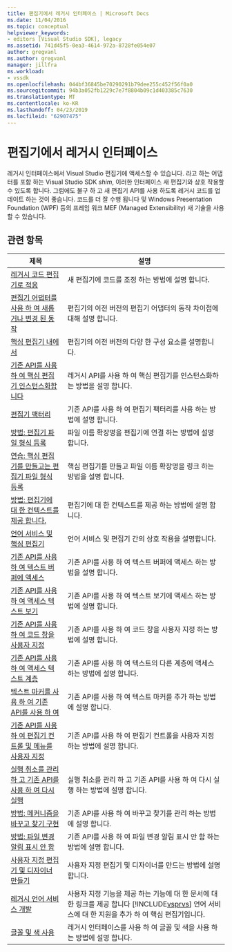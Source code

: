 ```yaml
---
title: 편집기에서 레거시 인터페이스 | Microsoft Docs
ms.date: 11/04/2016
ms.topic: conceptual
helpviewer_keywords:
- editors [Visual Studio SDK], legacy
ms.assetid: 741d45f5-0ea3-4614-972a-8728fe054e07
author: gregvanl
ms.author: gregvanl
manager: jillfra
ms.workload:
- vssdk
ms.openlocfilehash: 044bf36845be70290291b79dee255c452f56f0a0
ms.sourcegitcommit: 94b3a052fb1229c7e7f8804b09c1d403385c7630
ms.translationtype: MT
ms.contentlocale: ko-KR
ms.lasthandoff: 04/23/2019
ms.locfileid: "62907475"
---
```

# <a name="legacy-interfaces-in-the-editor"></a>편집기에서 레거시 인터페이스
레거시 인터페이스에서 Visual Studio 편집기에 액세스할 수 있습니다. 라고 하는 어댑터를 포함 하는 Visual Studio SDK *shim*, 이러한 인터페이스 새 편집기와 상호 작용할 수 있도록 합니다. 그럼에도 불구 하 고 새 편집기 API를 사용 하도록 레거시 코드를 업데이트 하는 것이 좋습니다. 코드를 더 잘 수행 됩니다 및 Windows Presentation Foundation (WPF) 등의 프레임 워크 MEF (Managed Extensibility) 새 기술을 사용할 수 있습니다.

## <a name="related-topics"></a>관련 항목

| 제목 | 설명 |
| - | - |
| [레거시 코드 편집기로 적응](../extensibility/adapting-legacy-code-to-the-editor.md) | 새 편집기에 코드를 조정 하는 방법에 설명 합니다. |
| [편집기 어댑터를 사용 하 여 새롭거나 변경 된 동작](../extensibility/new-or-changed-behavior-with-editor-adapters.md) | 편집기의 이전 버전의 편집기 어댑터의 동작 차이점에 대해 설명 합니다. |
| [핵심 편집기 내에서](../extensibility/inside-the-core-editor.md) | 편집기의 이전 버전의 다양 한 구성 요소를 설명합니다. |
| [기존 API를 사용 하 여 핵심 편집기 인스턴스화합니다](../extensibility/instantiating-the-core-editor-by-using-the-legacy-api.md) | 레거시 API를 사용 하 여 핵심 편집기를 인스턴스화하는 방법을 설명 합니다. |
| [편집기 팩터리](../extensibility/editor-factories.md) | 기존 API를 사용 하 여 편집기 팩터리를 사용 하는 방법에 설명 합니다. |
| [방법: 편집기 파일 형식 등록](../extensibility/how-to-register-editor-file-types.md) | 파일 이름 확장명을 편집기에 연결 하는 방법에 설명 합니다. |
| [연습: 핵심 편집기를 만들고는 편집기 파일 형식 등록](../extensibility/walkthrough-creating-a-core-editor-and-registering-an-editor-file-type.md) | 핵심 편집기를 만들고 파일 이름 확장명을 링크 하는 방법을 설명 합니다. |
| [방법: 편집기에 대 한 컨텍스트를 제공 합니다.](../extensibility/how-to-provide-context-for-editors.md) | 편집기에 대 한 컨텍스트를 제공 하는 방법에 설명 합니다. |
| [언어 서비스 및 핵심 편집기](../extensibility/language-services-and-the-core-editor.md) | 언어 서비스 및 편집기 간의 상호 작용을 설명합니다. |
| [기존 API를 사용 하 여 텍스트 버퍼에 액세스](../extensibility/accessing-the-text-buffer-by-using-the-legacy-api.md) | 기존 API를 사용 하 여 텍스트 버퍼에 액세스 하는 방법을 설명 합니다. |
| [기존 API를 사용 하 여 액세스 텍스트 보기](../extensibility/accessing-thetext-view-by-using-the-legacy-api.md) | 기존 API를 사용 하 여 텍스트 보기에 액세스 하는 방법에 설명 합니다. |
| [기존 API를 사용 하 여 코드 창을 사용자 지정](../extensibility/customizing-code-windows-by-using-the-legacy-api.md) | 기존 API를 사용 하 여 코드 창을 사용자 지정 하는 방법에 설명 합니다. |
| [기존 API를 사용 하 여 액세스 텍스트 계층](../extensibility/accessing-text-layers-by-using-the-legacy-api.md) | 기존 API를 사용 하 여 텍스트의 다른 계층에 액세스 하는 방법에 설명 합니다. |
| [텍스트 마커를 사용 하 여 기존 API를 사용 하 여](../extensibility/using-text-markers-with-the-legacy-api.md) | 기존 API를 사용 하 여 텍스트 마커를 추가 하는 방법에 설명 합니다. |
| [기존 API를 사용 하 여 편집기 컨트롤 및 메뉴를 사용자 지정](../extensibility/customizing-editor-controls-and-menus-by-using-the-legacy-api.md) | 기존 API를 사용 하 여 편집기 컨트롤을 사용자 지정 하는 방법에 설명 합니다. |
| [실행 취소를 관리 하 고 기존 API를 사용 하 여 다시 실행](../extensibility/managing-undo-and-redo-by-using-the-legacy-api.md) | 실행 취소를 관리 하 고 기존 API를 사용 하 여 다시 실행 하는 방법에 설명 합니다. |
| [방법: 메커니즘을 바꾸고 찾기 구현](../extensibility/how-to-implement-the-find-and-replace-mechanism.md) | 기존 API를 사용 하 여 바꾸고 찾기를 관리 하는 방법에 설명 합니다. |
| [방법: 파일 변경 알림 표시 안 함](../extensibility/how-to-suppress-file-change-notifications.md) | 기존 API를 사용 하 여 파일 변경 알림 표시 안 함 하는 방법에 설명 합니다. |
| [사용자 지정 편집기 및 디자이너 만들기](../extensibility/creating-custom-editors-and-designers.md) | 사용자 지정 편집기 및 디자이너를 만드는 방법에 설명 합니다. |
| [레거시 언어 서비스 개발](../extensibility/internals/developing-a-legacy-language-service.md) | 사용자 지정 기능을 제공 하는 기능에 대 한 문서에 대 한 링크를 제공 합니다 [!INCLUDE[vsprvs](../code-quality/includes/vsprvs_md.md)] 언어 서비스에 대 한 지원을 추가 하 여 핵심 편집기입니다. |
| [글꼴 및 색 사용](../extensibility/using-fonts-and-colors.md) | 레거시 인터페이스를 사용 하 여 글꼴 및 색을 사용 하는 방법에 설명 합니다. |
